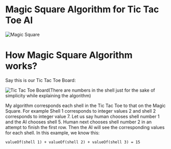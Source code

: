 # Magic Square Algorithm for Tic Tac Toe AI

![Magic Square](https://upload.wikimedia.org/wikipedia/commons/thumb/e/e4/Magicsquareexample.svg/1200px-Magicsquareexample.svg.png)

# How Magic Square Algorithm works?

Say this is our Tic Tac Toe Board:

![Tic Tac Toe Board](https://innerpiecesgallery.com/wp-content/uploads/Tic-Tac-Toe-Grid-Numbers.jpg)(There are numbers in the shell just for the sake of simplicity while explaining the algorithm)

My algorithm corresponds each shell in the Tic Tac Toe to that on the Magic Square. For example Shell 1 corresponds to integer values 2 and shell 2 corresponds to integer value 7.
Let us say human chooses shell number 1 and the AI chooses shell 5. Human next chooses shell number 2 in an attempt to finish the first row. Then the AI will see the corresponding values for each shell. In this example, we know this:

```
valueOf(shell 1) + valueOf(shell 2) + valueOf(shell 3) = 15
```

